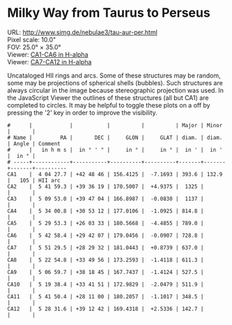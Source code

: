 # Milky Way from Taurus to Perseus

URL: <http://www.simg.de/nebulae3/tau-aur-per.html>   
Pixel scale: 10.0"  
FOV: 25.0° × 35.0°  
Viewer: [CA1-CA6 in H-alpha](http://www.simg.de/nebulae3/tau-aur-per-h.vhtml?nav=0&tbl=1&uo=~3%22CA1%22%2C61.1153%2C42.8127%2C393.689%2C132.903%2C105%2C%22HII%20arc%22~4%2C~3%22CA2%22%2C85.4972%2C39.6054%2C1325.708~4%2C~3%22CA3%22%2C77.4709%2C39.7844%2C1137.220~4%2C~3%22CA4%22%2C83.5034%2C30.8868%2C814.805~4%2C~3%22CA5%22%2C82.4722%2C26.0593%2C789.042~4%2C~3%22CA6%22%2C85.7434%2C29.7019%2C728.846~4)  
Viewer: [CA7-CA12 in H-alpha](http://www.simg.de/nebulae3/tau-aur-per-h.vhtml?nav=0&tbl=1&uo=~3%22CA7%22%2C87.8728%2C28.4923%2C637.086~4%2C~3%22CA8%22%2C80.7282%2C33.8321%2C611.385~4%2C~3%22CA9%22%2C76.7489%2C38.3124%2C527.578~4%2C~3%22CA10%22%2C79.9099%2C33.6974%2C511.985~4%2C~3%22CA11%22%2C85.4598%2C28.1833%2C348.544~4%2C~3%22CA12%22%2C82.1316%2C39.2116%2C142.710~4)  

Uncataloged HII rings and arcs. Some of these structures may be random, some
may be projections of spherical shells (bubbles). Such structures are always
circular in the image because stereographic projection was used. In the 
JavaScript Viewer the outlines of these structures (all but CA1) are completed
to circles. It may be helpful to toggle these plots on a off by pressing the '2'
key in order to improve the visibility. 

	#      |            |           |          |          | Major | Minor |       | 
	# Name |         RA |       DEC |     GLON |     GLAT | diam. | diam. | Angle | Comment
	#      |   in h m s |  in ° ' " |     in ° |     in ° |  in ' |  in ' |  in ° | 
	# -----+------------+-----------+----------+----------+-------+-------+-------+----------
	CA1    |  4 04 27.7 | +42 48 46 | 156.4125 |  -7.1693 | 393.6 | 132.9 |   105 | HII arc
	CA2    |  5 41 59.3 | +39 36 19 | 170.5007 |  +4.9375 |  1325 |       |       | 
	CA3    |  5 09 53.0 | +39 47 04 | 166.8987 |  -0.0830 |  1137 |       |       | 
	CA4    |  5 34 00.8 | +30 53 12 | 177.0106 |  -1.0925 | 814.8 |       |       | 
	CA5    |  5 29 53.3 | +26 03 33 | 180.5668 |  -4.4855 | 789.0 |       |       | 
	CA6    |  5 42 58.4 | +29 42 07 | 179.0456 |  -0.0907 | 728.8 |       |       | 
	CA7    |  5 51 29.5 | +28 29 32 | 181.0443 |  +0.8739 | 637.0 |       |       | 
	CA8    |  5 22 54.8 | +33 49 56 | 173.2593 |  -1.4118 | 611.3 |       |       | 
	CA9    |  5 06 59.7 | +38 18 45 | 167.7437 |  -1.4124 | 527.5 |       |       | 
	CA10   |  5 19 38.4 | +33 41 51 | 172.9829 |  -2.0479 | 511.9 |       |       | 
	CA11   |  5 41 50.4 | +28 11 00 | 180.2057 |  -1.1017 | 348.5 |       |       | 
	CA12   |  5 28 31.6 | +39 12 42 | 169.4318 |  +2.5336 | 142.7 |       |       | 
